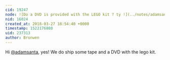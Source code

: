 ```yaml
---
cid: 19247
node: ![Do a DVD is provided with the LEGO kit ? ty !](../notes/adamsanta/03-27-2018/do-a-dvd-is-provided-with-the-lego-kit-ty)
nid: 16024
created_at: 2018-03-27 18:54:40 +0000
timestamp: 1522176880
uid: 237313
author: Bronwen
---
```


Hi [@adamsanta](/profile/adamsanta), yes! We do ship some tape and a DVD with the lego kit. 